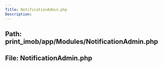 ```yaml
---
Title: NotificationAdmin.php
Description:
---
```


## Path: print_imob/app/Modules/NotificationAdmin.php
## File: NotificationAdmin.php
